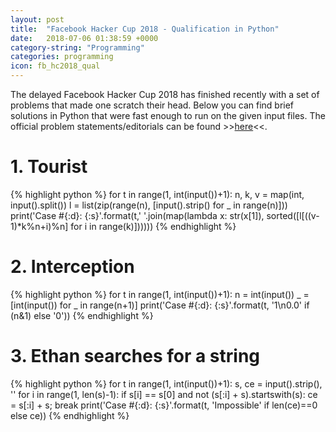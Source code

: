 ```yaml
---
layout: post
title:  "Facebook Hacker Cup 2018 - Qualification in Python"
date:   2018-07-06 01:38:59 +0000
category-string: "Programming"
categories: programming
icon: fb_hc2018_qual
---
```


The delayed Facebook Hacker Cup 2018 has finished recently with a set of problems that made one scratch their head. Below you can find brief solutions in Python that were fast enough to run on the given input files. The official problem statements/editorials can be found >>[here](https://www.facebook.com/notes/2249775598371662)<<.

# 1. Tourist
{% highlight python %}
for t in range(1, int(input())+1):
    n, k, v = map(int, input().split())
    l = list(zip(range(n), [input().strip() for _ in range(n)]))
    print('Case #{:d}: {:s}'.format(t,' '.join(map(lambda x: str(x[1]), sorted([l[((v-1)*k%n+i)%n] for i in range(k)])))))
{% endhighlight %}

# 2. Interception
{% highlight python %}
for t in range(1, int(input())+1):
    n = int(input())
    _ = [int(input()) for _ in range(n+1)]
    print('Case #{:d}: {:s}'.format(t, '1\n0.0' if (n&1) else '0'))
{% endhighlight %}

# 3. Ethan searches for a string
{% highlight python %}
for t in range(1, int(input())+1):
    s, ce = input().strip(), ''
    for i in range(1, len(s)-1):
        if s[i] == s[0] and not (s[:i] + s).startswith(s):
            ce = s[:i] + s; break
    print('Case #{:d}: {:s}'.format(t, 'Impossible' if len(ce)==0 else ce))
{% endhighlight %}
